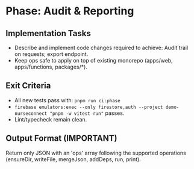 # Phase: Audit & Reporting

## Implementation Tasks
- Describe and implement code changes required to achieve: Audit trail on requests; export endpoint.
- Keep ops safe to apply on top of existing monorepo (apps/web, apps/functions, packages/*).

## Exit Criteria
- All new tests pass with: `pnpm run ci:phase`
- `firebase emulators:exec --only firestore,auth --project demo-nurseconnect "pnpm -w vitest run"` passes.
- Lint/typecheck remain clean.

## Output Format (IMPORTANT)
Return only JSON with an 'ops' array following the supported operations (ensureDir, writeFile, mergeJson, addDeps, run, print).
